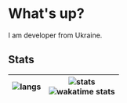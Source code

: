 #  What's up? 
I am developer from Ukraine.

## Stats
| ![langs](https://github-readme-stats.vercel.app/api/top-langs?username=koshcher&theme=nord&hide_title=true&langs_count=6&hide_border=f) | ![stats](https://github-readme-stats.vercel.app/api?username=koshcher&show_icons=true&theme=nord&hide_title=true&hide=prs&count_private=true&hide_border=true) <br> ![wakatime stats](https://github-readme-stats.vercel.app/api/wakatime?username=koshcher&theme=nord&hide_border=true) |
|---|---|